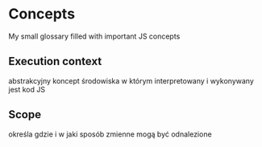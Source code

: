 # Concepts
My small glossary filled with important JS concepts


## Execution context

abstrakcyjny koncept środowiska w którym interpretowany i wykonywany jest kod JS


## Scope

określa gdzie i w jaki sposób zmienne mogą być odnalezione
